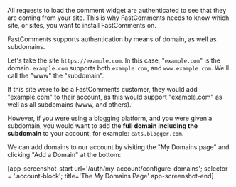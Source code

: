 All requests to load the comment widget are authenticated to see that they are coming from your site. This is why
FastComments needs to know which site, or sites, you want to install FastComments on.

FastComments supports authentication by means of domain, as well as subdomains.

Let's take the site `https://example.com`. In this case, "`example.com`" is the domain. `example.com` supports both `example.com`, and `www.example.com`. We'll call the "www" the "subdomain".

If this site were to be a FastComments customer, they would add "example.com" to their account,
as this would support "example.com" as well as all subdomains (www, and others).

However, if you were using a blogging platform, and you were given a subdomain, you would want
to add the **full domain including the subdomain** to your account, for example: `cats.blogger.com`.

We can add domains to our account by visiting the "My Domains page" and clicking "Add a Domain" at the bottom:

[app-screenshot-start url='/auth/my-account/configure-domains'; selector = '.account-block'; title='The My Domains Page' app-screenshot-end]
